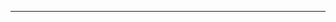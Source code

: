 <span
class='ob-timelines' 
data-date='1931-00-00-00' 
data-title=""
data-class="orange" 
data-type='box' > 
</span>
___
